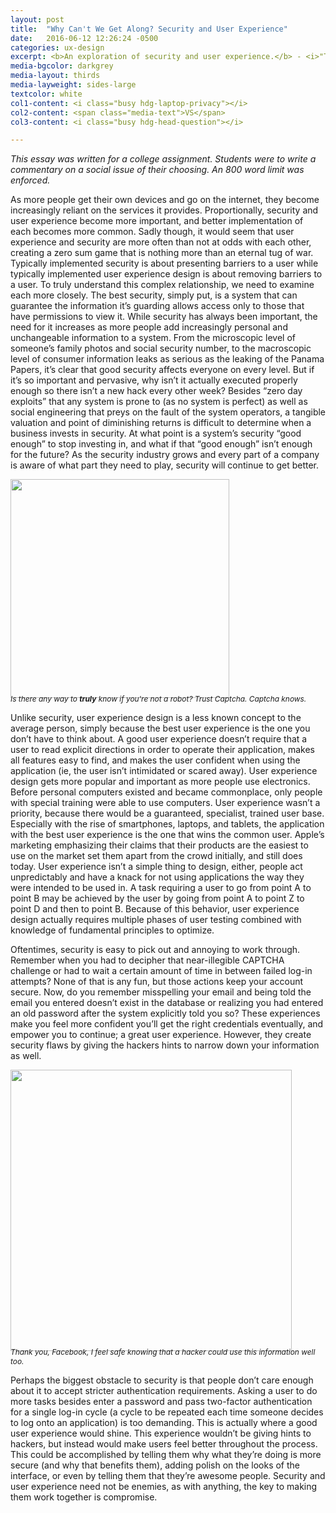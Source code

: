 ```yaml
---
layout: post
title:  "Why Can't We Get Along? Security and User Experience"
date:   2016-06-12 12:26:24 -0500
categories: ux-design
excerpt: <b>An exploration of security and user experience.</b> - <i>"Typically implemented security is about presenting barriers to a user while typically implemented user experience design is about removing barriers to a user.</i>"
media-bgcolor: darkgrey
media-layout: thirds
media-layweight: sides-large
textcolor: white
col1-content: <i class="busy hdg-laptop-privacy"></i>
col2-content: <span class="media-text">VS</span>
col3-content: <i class="busy hdg-head-question"></i>

---
```

*This essay was written for a college assignment. Students were to write a commentary on a social issue of their choosing. An 800 word limit was enforced.*

As more people get their own devices and go on the internet, they become increasingly reliant on the services it provides. Proportionally, security and user experience become more important, and better implementation of each becomes more common. Sadly though, it would seem that user experience and security are more often than not at odds with each other, creating a zero sum game that is nothing more than an eternal tug of war. Typically implemented security is about presenting barriers to a user while typically implemented user experience design is about removing barriers to a user. To truly understand this complex relationship, we need to examine each more closely.
The best security, simply put, is a system that can guarantee the information it’s guarding allows access only to those that have permissions to view it. While security has always been important, the need for it increases as more people add increasingly personal and unchangeable information to a system. From the microscopic level of someone’s family photos and social security number, to the macroscopic level of consumer information leaks as serious as the leaking of the Panama Papers, it’s clear that good security affects everyone on every level. But if it’s so important and pervasive, why isn’t it actually executed properly enough so there isn’t a new hack every other week? Besides “zero day exploits” that any system is prone to (as no system is perfect) as well as social engineering that preys on the fault of the system operators, a tangible valuation and point of diminishing returns is difficult to determine when a business invests in security. At what point is a system’s security “good enough” to stop investing in, and what if that “good enough” isn’t enough for the future? As the security industry grows and every part of a company is aware of what part they need to play, security will continue to get better.

<img src="../../../../assets/images/blog/captcha.png" width="350px" style="margin-bottom:-20px;"/>

<span style="font-size:.85em;">*Is there any way to* ***truly*** *know if you're not a robot? Trust Captcha. Captcha knows.*</span>

Unlike security, user experience design is a less known concept to the average person, simply because the best user experience is the one you don’t have to think about. A good user experience doesn’t require that a user to read explicit directions in order to operate their application, makes all features easy to find, and makes the user confident when using the application (ie, the user isn’t intimidated or scared away). User experience design gets more popular and important as more people use electronics. Before personal computers existed and became commonplace, only people with special training were able to use computers. User experience wasn’t a priority, because there would be a guaranteed, specialist, trained user base. Especially with the rise of smartphones, laptops, and tablets, the application with the best user experience is the one that wins the common user. Apple’s marketing emphasizing their claims that their products are the easiest to use on the market set them apart from the crowd initially, and still does today. User experience isn’t a simple thing to design, either, people act unpredictably and have a knack for not using applications the way they were intended to be used in. A task requiring a user to go from point A to point B may be achieved by the user by going from point A to point Z to point D and then to point B. Because of this behavior, user experience design actually requires multiple phases of user testing combined with knowledge of fundamental principles to optimize.

Oftentimes, security is easy to pick out and annoying to work through. Remember when you had to decipher that near-illegible CAPTCHA challenge or had to wait a certain amount of time in between failed log-in attempts? None of that is any fun, but those actions keep your account secure. Now, do you remember misspelling your email and being told the email you entered doesn’t exist in the database or realizing you had entered an old password after the system explicitly told you so? These experiences make you feel more confident you’ll get the right credentials eventually, and empower you to continue; a great user experience. However, they create security flaws by giving the hackers hints to narrow down your information as well.

<img src="../../../../assets/images/blog/password.png" width="450px" style="margin-bottom:-20px;"/>

<span style="font-size:.85em;">*Thank you, Facebook, I feel safe knowing that a hacker could use this information well too.*</span>

Perhaps the biggest obstacle to security is that people don’t care enough about it to accept stricter authentication requirements. Asking a user to do more tasks besides enter a password and pass two-factor authentication for a single log-in cycle (a cycle to be repeated each time someone decides to log onto an application) is too demanding. This is actually where a good user experience would shine. This experience wouldn’t be giving hints to hackers, but instead would make users feel better throughout the process. This could be accomplished by telling them why what they’re doing is more secure (and why that benefits them), adding polish on the looks of the interface, or even by telling them that they’re awesome people. Security and user experience need not be enemies, as with anything, the key to making them work together is compromise.

